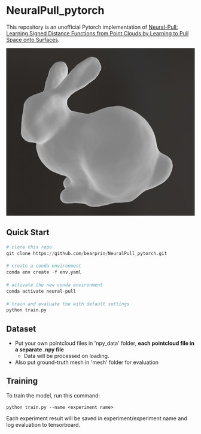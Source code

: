 # NeuralPull_pytorch

This repository is an unofficial Pytorch implementation of [Neural-Pull: Learning Signed Distance Functions from Point Clouds by Learning to Pull Space onto Surfaces](https://arxiv.org/abs/2011.13495).

<img src="./img/bunny.png" alt="bunny">

## Quick Start
```python
# clone this repo
git clone https://github.com/bearprin/NeuralPull_pytorch.git

# create a conda environment 
conda env create -f env.yaml

# activate the new conda environment
conda activate neural-pull

# train and evaluate the with default settings
python train.py
```

## Dataset

- Put your own pointcloud files in 'npy_data' folder, **each pointcloud file in a separate .npy file**
  - Data will be processed on loading.
- Also put ground-truth mesh in 'mesh' folder for evaluation

## Training

To train the model, run this command:

```train
python train.py --name <experiment name>
```

Each experiment result will be saved in experiment/experiment name and log evaluation to tensorboard.

